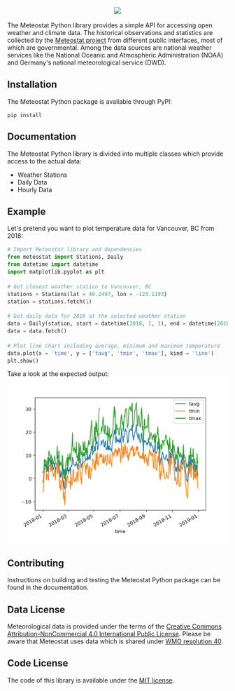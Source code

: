 <p align="center"><img src="https://meteostat.net/logo.svg" width="400"></p>

The Meteostat Python library provides a simple API for accessing open weather and climate data. The historical observations and statistics are collected by the [Meteostat project](https://meteostat.net/en) from different public interfaces, most of which are governmental. Among the data sources are national weather services like the National Oceanic and Atmospheric Administration (NOAA) and Germany's national meteorological service (DWD).

## Installation
The Meteostat Python package is available through PyPI:
```
pip install
```

## Documentation
The Meteostat Python library is divided into multiple classes which provide access to the actual data:
* Weather Stations
* Daily Data
* Hourly Data

## Example
Let's pretend you want to plot temperature data for Vancouver, BC from 2018:
```python
# Import Meteostat library and dependencies
from meteostat import Stations, Daily
from datetime import datetime
import matplotlib.pyplot as plt

# Get closest weather station to Vancouver, BC
stations = Stations(lat = 49.2497, lon = -123.1193)
station = stations.fetch(1)

# Get daily data for 2018 at the selected weather station
data = Daily(station, start = datetime(2018, 1, 1), end = datetime(2018, 12, 31))
data = data.fetch()

# Plot line chart including average, minimum and maximum temperature
data.plot(x = 'time', y = ['tavg', 'tmin', 'tmax'], kind = 'line')
plt.show()
```
Take a look at the expected output:
![2018 temperature data for Vancouver, BC](examples/daily/chart.png)

## Contributing
Instructions on building and testing the Meteostat Python package can be found in the documentation.

## Data License
Meteorological data is provided under the terms of the [Creative Commons Attribution-NonCommercial 4.0 International Public License](https://creativecommons.org/licenses/by-nc/4.0/legalcode). Please be aware that Meteostat uses data which is shared under [WMO resolution 40](https://www.wmo.int/pages/prog/www/ois/Operational_Information/Publications/Congress/Cg_XII/res40_en.html).

## Code License
The code of this library is available under the [MIT license](https://opensource.org/licenses/MIT).
